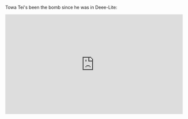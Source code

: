 Towa Tei's been the bomb since he was in Deee-Lite:

<iframe width="560" height="315" src="https://www.youtube.com/embed/IEq2jXrViKY" title="YouTube video player" frameborder="0" allow="accelerometer; autoplay; clipboard-write; encrypted-media; gyroscope; picture-in-picture" allowfullscreen></iframe>
